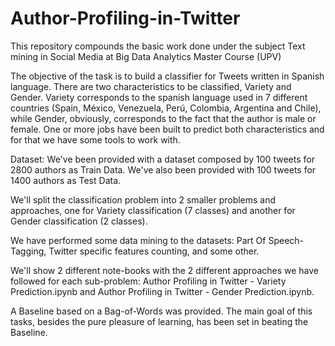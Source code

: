 # Author-Profiling-in-Twitter
This repository compounds the basic work done under the subject Text mining in Social Media at Big Data Analytics Master Course (UPV)

The objective of the task is to build a classifier for Tweets written in Spanish language. There are two characteristics to be classified, Variety and Gender. Variety corresponds to the spanish language used in 7 different countries (Spain, México, Venezuela, Perú, Colombia, Argentina and Chile), while Gender, obviously, corresponds to the fact that the author is male or female. One or more jobs have been built to predict both characteristics and for that we have some tools to work with.

Dataset: We've been provided with a dataset composed by 100 tweets for 2800 authors as Train Data. We've also been provided with 100 tweets for 1400 authors as Test Data.

We'll split the classification problem into 2 smaller problems and approaches, one for Variety classification (7 classes) and another for Gender classification (2 classes).

We have performed some data mining to the datasets: Part Of Speech-Tagging, Twitter specific features counting, and some other. 

We'll show 2 different note-books with the 2 different approaches we have followed for each sub-problem: Author Profiling in Twitter - Variety Prediction.ipynb and Author Profiling in Twitter - Gender Prediction.ipynb.

A Baseline based on a Bag-of-Words was provided. The main goal of this tasks, besides the pure pleasure of learning, has been set in beating the Baseline.
